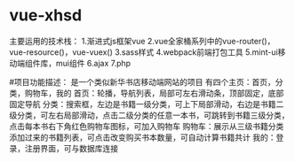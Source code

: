 # vue-xhsd
主要运用的技术栈：
1.渐进式js框架vue
2.vue全家桶系列中的vue-router()，vue-resource()，vue-vuex()
3.sass样式
4.webpack前端打包工具
5.mint-ui移动端组件库，mui组件
6.ajax
7.php

#项目功能描述：
是一个类似新华书店移动端网站的项目
有四个主页：首页，分类，购物车，我的
     首页：轮播，导航列表，局部可左右滑动条，顶部固定，底部固定导航
     分类：搜索框，左边是书籍一级分类，可上下局部滑动，右边是书籍二级分类，可左右局部滑动，点击二级分类的任意一本书，可跳转到书籍三级分类，点击每本书右下角红色购物车图标，可加入购物车
     购物车：展示从三级书籍分类添加过来的书籍列表，可点击改变购买书本数量，可自动计算书籍共计
     我的：登录，注册界面，可与数据库连接
     

